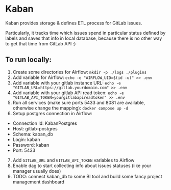 # Kaban
Kaban provides storage & defines ETL process for GitLab issues.

Particularly, it tracks time which issues spend in particular status defined by labels and saves that info in local database, because there is no other way to get that time from GitLab API :)

## To run locally:
1. Create some directories for Airflow: `mkdir -p ./logs ./plugins`
2. Add variable for Airflow: `echo -e "AIRFLOW_UID=$(id -u)" >> .env`
3. Add variable with your gitlab instance URL: `echo -e "GITLAB_URL=https://gitlab.yourdomain.com" >> .env`
4. Add variable with your gitlab API read token: `echo -e "GITLAB_API_TOKEN=yourgitlabapireadtoken" >> .env`
5. Run all services (make sure ports 5433 and 8081 are available, otherwise change the mapping): `docker compose up -d`
6. Setup postgres connection in Airflow:
- Connection Id: KabanPostgres
- Host: gitlab-postgres
- Schema: kaban_db
- Login: kaban
- Password: kaban
- Port: 5433
7. Add `GITLAB_URL` and `GITLAB_API_TOKEN` variables to Airflow
8. Enable dag to start collecting info about issues statuses (like your manager usually does)
9. TODO: connect kaban_db to some BI tool and build some fancy project management dashboard 
